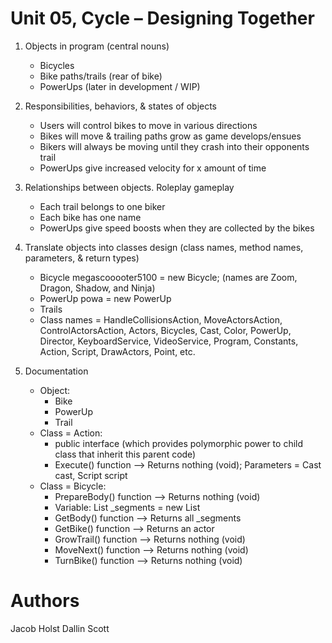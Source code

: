 # Unit 05, Cycle – Designing Together

1.	Objects in program (central nouns)
    * Bicycles
    * Bike paths/trails (rear of bike)
    * PowerUps (later in development / WIP)

2.	Responsibilities, behaviors, & states of objects
    * Users will control bikes to move in various directions
    * Bikes will move & trailing paths grow as game develops/ensues
    * Bikers will always be moving until they crash into their opponents trail
    * PowerUps give increased velocity for x amount of time 

3.	Relationships between objects. Roleplay gameplay
    * Each trail belongs to one biker
    * Each bike has one name
    * PowerUps give speed boosts when they are collected by the bikes

4.	Translate objects into classes design (class names, method names, parameters, & return types)
    * Bicycle megascooooter5100 = new Bicycle; (names are Zoom, Dragon, Shadow, and Ninja)
    * PowerUp powa = new PowerUp
    * Trails
    * Class names = HandleCollisionsAction, MoveActorsAction, ControlActorsAction, Actors, Bicycles, Cast, Color, PowerUp, Director, KeyboardService, VideoService, Program, Constants, Action, Script, DrawActors, Point, etc.

5.	Documentation
    * Object:
        * Bike
        * PowerUp
        * Trail
    * Class = Action:
        * public interface (which provides polymorphic power to child class that inherit this parent code)
        * Execute() function --> Returns nothing (void); Parameters = Cast cast, Script script
    * Class = Bicycle:
        * PrepareBody() function --> Returns nothing (void)
        * Variable: List<Actor> _segments = new List<Actor>
        * GetBody() function --> Returns all _segments
        * GetBike() function --> Returns an actor
        * GrowTrail() function --> Returns nothing (void)
        * MoveNext() function --> Returns nothing (void)
        * TurnBike() function --> Returns nothing (void)


# Authors
Jacob Holst
Dallin Scott
